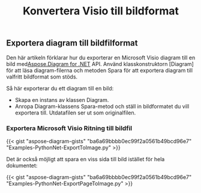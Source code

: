 ﻿---
title:  Konvertera Visio till bildformat
linktitle: Konvertera Visio till bilder
type: docs
weight: 20
url: /sv/python-net/convert-visio-to-image/
description: Det här ämnet visar hur du Aspose.Diagram tillåter att konvertera Visio till olika bildformat. Convert Visio,VSD, VSS, VDW, VST, VSDX, VSSX, VSTX, VSDM, VSTM,VSSM to PNG, JPEG, BMP images with a few lines of code.
---
## **Exportera diagram till bildfilformat**
 Den här artikeln förklarar hur du exporterar en Microsoft Visio diagram till en bild med[Aspose.Diagram for .NET](https://products.aspose.com/diagram/python-net/) API. Använd klasskonstruktorn [Diagram] för att läsa diagram-filerna och metoden Spara för att exportera diagram till valfritt bildformat som stöds.

Så här exporterar du ett diagram till en bild:

- Skapa en instans av klassen Diagram.
- Anropa Diagram-klassens Spara-metod och ställ in bildformatet du vill exportera till. Utdatafilen ser ut som originalfilen.
### **Exportera Microsoft Visio Ritning till bildfil**
{{< gist "aspose-diagram-gists" "ba6a69bbbb0ec99f2a0561b49bcd96e7" "Examples-PythonNet-ExportToImage.py" >}}

Det är också möjligt att spara en viss sida till bild istället för hela dokumentet:

{{< gist "aspose-diagram-gists" "ba6a69bbbb0ec99f2a0561b49bcd96e7" "Examples-PythonNet-ExportPageToImage.py" >}}
